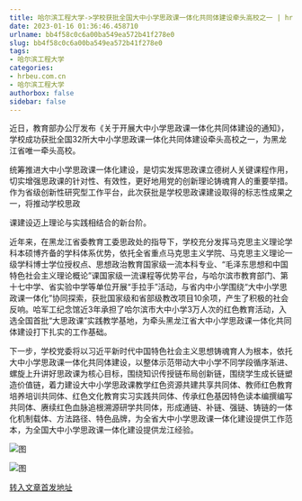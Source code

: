 ```yaml
---
title: 哈尔滨工程大学->学校获批全国大中小学思政课一体化共同体建设牵头高校之一 | hrbeu.com.cn
date: 2023-01-16 01:36:46.458710
urlname: bb4f58c0c6a00ba549ea572b41f278e0
slug: bb4f58c0c6a00ba549ea572b41f278e0
tags: 
- 哈尔滨工程大学
categories:
- hrbeu.com.cn
- 哈尔滨工程大学
authorbox: false
sidebar: false
---
```

近日，教育部办公厅发布《关于开展大中小学思政课一体化共同体建设的通知》，学校成功获批全国32所大中小学思政课一体化共同体建设牵头高校之一，为黑龙江省唯一牵头高校。

统筹推进大中小学思政课一体化建设，是切实发挥思政课立德树人关键课程作用，切实增强思政课的针对性、有效性，更好地用党的创新理论铸魂育人的重要举措。作为省级创新性研究型工作平台，此次获批是学校思政课建设取得的标志性成果之一，将推动学校思政
<!--more-->
课建设迈上理论与实践相结合的新台阶。

近年来，在黑龙江省委教育工委思政处的指导下，学校充分发挥马克思主义理论学科本硕博齐备的学科体系优势，依托全省重点马克思主义学院、马克思主义理论一级学科博士学位授权点、思想政治教育国家级一流本科专业、“毛泽东思想和中国特色社会主义理论概论”课国家级一流课程等优势平台，与哈尔滨市教育部门、第十七中学、省实验中学等单位开展“手拉手”活动，与省内中小学围绕“大中小学思政课一体化”协同探索，获批国家级和省部级教改项目10余项，产生了积极的社会反响。哈军工纪念馆近3年承担了哈尔滨市大中小学3万人次的红色教育活动，入选全国首批“大思政课”实践教学基地，为牵头黑龙江省大中小学思政课一体化共同体建设打下扎实的工作基础。

下一步，学校党委将以习近平新时代中国特色社会主义思想铸魂育人为根本，依托大中小学思政课一体化共同体建设，以整体示范带动大中小学不同学段循序渐进、螺旋上升讲好思政课为核心目标，围绕知识传授链布局创新链，围绕学生成长链塑造价值链，着力建设大中小学思政课教学红色资源共建共享共同体、教师红色教育培养培训共同体、红色文化教育实习实践共同体、传承红色基因特色读本编撰编写共同体、赓续红色血脉追根溯源研学共同体，形成通链、补链、强链、铸链的一体化机制载体、方法路径、特色品牌，为全省大中小学思政课一体化建设提供工作范本，为全国大中小学思政课一体化建设提供龙江经验。

![图](http://gongxue.cn/__local/4/D9/7A/D603A6B61916AB90FA84F37C1A0_C71E71F3_FBBE.jpg)

![图](http://gongxue.cn/__local/5/9A/ED/2CEE4588C97A8E48D5E2C0F723E_544015E3_2C24E.jpg)

[转入文章首发地址](http://gongxue.cn/info/1141/74055.htm)